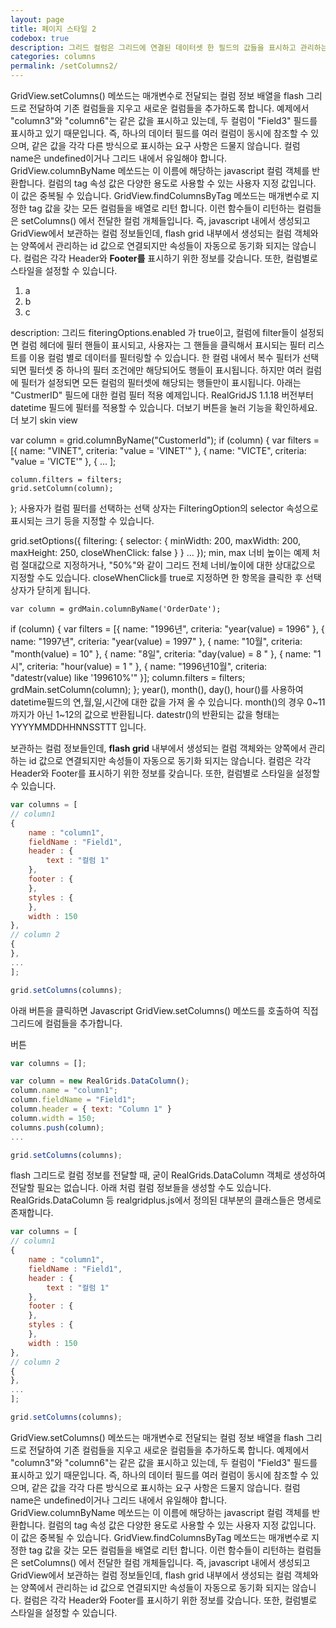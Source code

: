 ```yaml
---
layout: page
title: 페이지 스타일 2
codebox: true
description: 그리드 컬럼은 그리드에 연결된 데이터셋 한 필드의 값들을 표시하고 관리하는 View 모델입니다.
categories: columns
permalink: /setColumns2/
---
```



GridView.setColumns() 메쏘드는 매개변수로 전달되는 컬럼 정보 배열을 flash 그리드로 전달하여 기존 컬럼들을 지우고 새로운 컬럼들을 추가하도록 합니다. 예제에서 "column3"와 "column6"는 같은 값을 표시하고 있는데, 두 컬럼이 "Field3" 필드를 표시하고 있기 때문입니다. 즉, 하나의 데이터 필드를 여러 컬럼이 동시에 참조할 수 있으며, 같은 값을 각각 다른 방식으로 표시하는 요구 사항은 드물지 않습니다.
컬럼 name은 undefined이거나 그리드 내에서 유일해야 합니다. GridView.columnByName 메쏘드는 이 이름에 해당하는 javascript 컬럼 객체를 반환합니다. 컬럼의 tag 속성 값은 다양한 용도로 사용할 수 있는 사용자 지정 값입니다. 이 값은 중복될 수 있습니다. GridView.findColumnsByTag 메쏘드는 매개변수로 지정한 tag 값을 갖는 모든 컬럼들을 배열로 리턴 합니다. 이런 함수들이 리턴하는 컬럼들은 setColumns() 에서 전달한 컬럼 개체들입니다. 즉, javascript 내에서 생성되고 GridView에서 보관하는 컬럼 정보들인데, flash grid 내부에서 생성되는 컬럼 객체와는 양쪽에서 관리하는 id 값으로 연결되지만 속성들이 자동으로 동기화 되지는 않습니다.
컬럼은 각각 Header와 **Footer를** 표시하기 위한 정보를 갖습니다. 또한, 컬럼별로 스타일을 설정할 수 있습니다.

1. a
2. b
3. c

description:
그리드 fiteringOptions.enabled 가 true이고, 컬럼에 filter들이 설정되면 컬럼 헤더에 필터 핸들이 표시되고, 사용자는 그 핸들을 클릭해서 표시되는 필터 리스트를 이용 컬럼 별로 데이터를 필터링할 수 있습니다. 한 컬럼 내에서 복수 필터가 선택되면 필터셋 중 하나의 필터 조건에만 해당되어도 행들이 표시됩니다. 하지만 여러 컬럼에 필터가 설정되면 모든 컬럼의 필터셋에 해당되는 행들만이 표시됩니다.
아래는 "CustmerID" 필드에 대한 컬럼 필터 적용 예제입니다.
RealGridJS 1.1.18 버전부터 datetime 필드에 필터를 적용할 수 있습니다.
더보기 버튼을 눌러 기능을 확인하세요.
더 보기  skin view

var column = grid.columnByName("CustomerId");
if (column) {
    var filters = [{
        name: "VINET",
        criteria: "value = 'VINET'"
    }, {
        name: "VICTE",
        criteria: "value = 'VICTE'"
    }, {
    ...
    ];

    column.filters = filters;
    grid.setColumn(column);
};
사용자가 컬럼 필터를 선택하는 선택 상자는 FilteringOption의 selector 속성으로 표시되는 크기 등을 지정할 수 있습니다.


grid.setOptions({
    filtering: {
        selector: {
            minWidth: 200,
            maxWidth: 200,
            maxHeight: 250,
            closeWhenClick: false
        }
    }
    ...
});
min, max 너비 높이는 예제 처럼 절대값으로 지정하거나, "50%"와 같이 그리드 전체 너비/높이에 대한 상대값으로 지정할 수도 있습니다. closeWhenClick를 true로 지정하면 한 항목을 클릭한 후 선택 상자가 닫히게 됩니다.

    var column = grdMain.columnByName('OrderDate');
if (column) {
    var filters = [{
        name: "1996년",
        criteria: "year(value) = 1996"
    }, {
        name: "1997년",
        criteria: "year(value) = 1997"
    }, {
        name: "10월",
        criteria: "month(value) = 10"
    }, {
        name: "8일",
        criteria: "day(value) = 8 "
    }, {
        name: "1시",
        criteria: "hour(value) = 1 "
    }, {
        name: "1996년10월",
        criteria: "datestr(value) like '199610%'"
    }];
    column.filters = filters;
    grdMain.setColumn(column);
};
year(), month(), day(), hour()를 사용하여 datetime필드의 연,월,일,시간에 대한 값을 가져 올 수 있습니다.
month()의 경우 0~11까지가 아닌 1~12의 값으로 반환됩니다.
datestr()의 반환되는 값을 형태는 YYYYMMDDHHNNSSTTT 입니다.


<div class="code-box style3" markdown="1">

보관하는 컬럼 정보들인데, **flash grid** 내부에서 생성되는 컬럼 객체와는 양쪽에서 관리하는 id 값으로 연결되지만 속성들이 자동으로 동기화 되지는 않습니다.
컬럼은 각각 Header와 Footer를 표시하기 위한 정보를 갖습니다. 또한, 컬럼별로 스타일을 설정할 수 있습니다.


```js
var columns = [
// column1
{
    name : "column1",
    fieldName : "Field1",
    header : {
        text : "컬럼 1"
    },
    footer : {
    },
    styles : {
    },
    width : 150
},
// column 2
{
},
...
];

grid.setColumns(columns);
```

아래 버튼을 클릭하면 Javascript GridView.setColumns() 메쏘드를 호출하여 직접 그리드에 컬럼들을 추가합니다.

<a class="btn primary small round lowercase">버튼</a>

```js
var columns = [];

var column = new RealGrids.DataColumn();
column.name = "column1";
column.fieldName = "Field1";
column.header = { text: "Column 1" }
column.width = 150;
columns.push(column);
...

grid.setColumns(columns);
```

flash 그리드로 컬럼 정보를 전달할 때, 굳이 RealGrids.DataColumn 객체로 생성하여 전달할 필요는 없습니다. 아래 처럼 컬럼 정보들을 생성할 수도 있습니다. RealGrids.DataColumn 등 realgridplus.js에서 정의된 대부분의 클래스들은 명세로 존재합니다.

```js
var columns = [
// column1
{
    name : "column1",
    fieldName : "Field1",
    header : {
        text : "컬럼 1"
    },
    footer : {
    },
    styles : {
    },
    width : 150
},
// column 2
{
},
...
];

grid.setColumns(columns);
```

GridView.setColumns() 메쏘드는 매개변수로 전달되는 컬럼 정보 배열을 flash 그리드로 전달하여 기존 컬럼들을 지우고 새로운 컬럼들을 추가하도록 합니다. 예제에서 "column3"와 "column6"는 같은 값을 표시하고 있는데, 두 컬럼이 "Field3" 필드를 표시하고 있기 때문입니다. 즉, 하나의 데이터 필드를 여러 컬럼이 동시에 참조할 수 있으며, 같은 값을 각각 다른 방식으로 표시하는 요구 사항은 드물지 않습니다.
컬럼 name은 undefined이거나 그리드 내에서 유일해야 합니다. GridView.columnByName 메쏘드는 이 이름에 해당하는 javascript 컬럼 객체를 반환합니다. 컬럼의 tag 속성 값은 다양한 용도로 사용할 수 있는 사용자 지정 값입니다. 이 값은 중복될 수 있습니다. GridView.findColumnsByTag 메쏘드는 매개변수로 지정한 tag 값을 갖는 모든 컬럼들을 배열로 리턴 합니다. 이런 함수들이 리턴하는 컬럼들은 setColumns() 에서 전달한 컬럼 개체들입니다. 즉, javascript 내에서 생성되고 GridView에서 보관하는 컬럼 정보들인데, flash grid 내부에서 생성되는 컬럼 객체와는 양쪽에서 관리하는 id 값으로 연결되지만 속성들이 자동으로 동기화 되지는 않습니다.
컬럼은 각각 Header와 Footer를 표시하기 위한 정보를 갖습니다. 또한, 컬럼별로 스타일을 설정할 수 있습니다.

</div>
